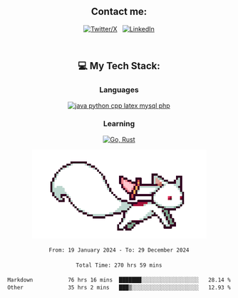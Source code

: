 

<div align="center">

## Contact me:

[![Twitter/X](https://skillicons.dev/icons?i=twitter)](https://twitter.com/erikskopp) &nbsp;
[![LinkedIn](https://skillicons.dev/icons?i=linkedin)](www.linkedin.com/in/erik-skopp) 

<div align="center">
<br>

## 💻 My Tech Stack:

### Languages

[![java python cpp latex mysql php](https://skillicons.dev/icons?i=java,python,cpp,latex,mysql,php)](https://skillicons.dev)

### Learning

[![Go, Rust](https://skillicons.dev/icons?i=go,rust)](https://skillicons.dev)

<center>

<img src="kyubey.gif" alt="Alt-Text" title="" >

</center>


<!--START_SECTION:waka-->

```txt
From: 19 January 2024 - To: 29 December 2024

Total Time: 270 hrs 59 mins

Markdown           76 hrs 16 mins  ███████░░░░░░░░░░░░░░░░░░   28.14 %
Other              35 hrs 2 mins   ███▒░░░░░░░░░░░░░░░░░░░░░   12.93 %
```

<!--END_SECTION:waka-->
